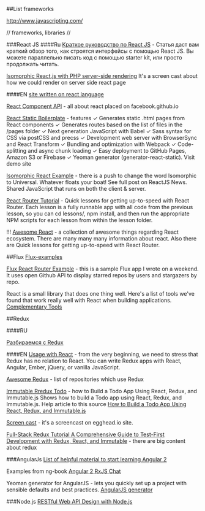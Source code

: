 ##List frameworks

http://www.javascripting.com/

// frameworks, libraries //

###React JS
####Ru
[Краткое руководство по React JS](http://habrahabr.ru/post/248799/) - Статья даст вам краткий обзор того, как строятся интерфейсы с помощью React JS. Вы можете параллельно писать код с помощью starter kit, или просто продолжать читать.

[Isomorphic React.js with PHP server-side rendering](http://isomorphic.net/) It's a screen cast about  how we could render on server side react page

####EN
[site written on react language](https://github.com/facebook/react/wiki/Sites-Using-React)

[React Component API](https://facebook.github.io/react/docs/component-api.html) - all about react placed on facebook.github.io

[React Static Boilerplate](https://github.com/koistya/react-static-boilerplate)  - features
    ✓ Generates static .html pages from React components
    ✓ Generates routes based on the list of files in the /pages folder
    ✓ Next generation JavaScript with Babel
    ✓ Sass syntax for CSS via postCSS and precss
    ✓ Development web server with BrowserSync and React Transform
    ✓ Bundling and optimization with Webpack
    ✓ Code-splitting and async chunk loading
    ✓ Easy deployment to GitHub Pages, Amazon S3 or Firebase
    ✓ Yeoman generator (generator-react-static). Visit demo site

[Isomorphic React Example](https://github.com/DavidWells/isomorphic-react-example) - there is a push to change the word Isomorphic to Universal. Whatever floats your boat! See full post on ReactJS News. Shared JavaScript that runs on both the client & server.

[React Router Tutorial](https://github.com/reactjs/react-router-tutorial) - Quick lessons for getting up-to-speed with React Router. Each lesson is a fully runnable app with all code from the previous lesson, so you can cd lessons/<lesson-folder>, npm install, and then run the appropriate NPM scripts for each lesson from within the lesson folder.

!!! [Awesome React](https://github.com/enaqx/awesome-react) - a collection of awesome things regarding React ecosystem. There are many many many information about react. Also there are Quick lessons for getting up-to-speed with React Router.

##Flux
[Flux-examples](https://github.com/yahoo/fluxible/tree/master/examples)

[Flux React Router Example](https://github.com/gaearon/flux-react-router-example) - this is a sample Flux app I wrote on a weekend. It uses open Github API to display starred repos by users and stargazers by repo.


React is a small library that does one thing well. Here's a list of tools we've found that work really well with React when building applications.
[Complementary Tools](https://github.com/facebook/react/wiki/Complementary-Tools)

##Redux

####RU

  [Разбираемся с Redux](https://habrahabr.ru/post/269831/)
  
####EN
[Usage with React](http://redux.js.org/docs/basics/UsageWithReact.html) - from the very beginning, we need to stress that Redux has no relation to React. You can write Redux apps with React, Angular, Ember, jQuery, or vanilla JavaScript.

[Awesome Redux](https://github.com/xgrommx/awesome-redux#articles-and-tutorials) - list of repositories which use Redux

[Immutable Rredux Todo](https://github.com/sitepoint-editors/immutable-redux-todo) - how to Build a Todo App Using React, Redux, and Immutable.js Shows how to build a Todo app using React, Redux, and Immutable.js. Help article to this source [How to Build a Todo App Using React, Redux, and Immutable.js](http://www.sitepoint.com/how-to-build-a-todo-app-using-react-redux-and-immutable-js/)

[Screen cast](https://egghead.io/lessons/javascript-redux-react-counter-example) - it's a screencast on egghead.io site.

[Full-Stack Redux Tutorial A Comprehensive Guide to Test-First Development with Redux, React, and Immutable](http://teropa.info/blog/2015/09/10/full-stack-redux-tutorial.html) - there are big content about redux

###AngularJs
[List of helpful material to start learning Angular 2](https://github.com/timjacobi/angular2-education)

Examples from ng-book [Angular 2 RxJS Chat ](https://github.com/ng-book/angular2-rxjs-chat)

Yeoman generator for AngularJS - lets you quickly set up a project with sensible defaults and best practices.
[AngularJS generator](https://github.com/yeoman/generator-angular)

###Node.js
[RESTful Web API Design with Node.js]()
